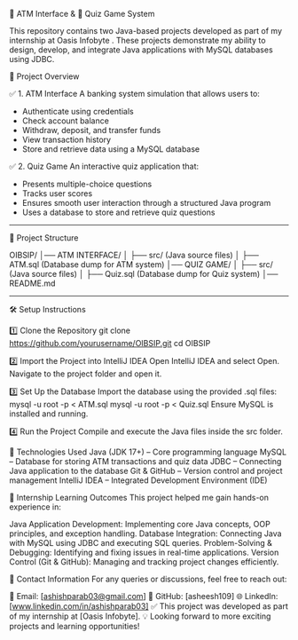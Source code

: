 🏦 ATM Interface & 🎯 Quiz Game System

This repository contains two Java-based projects developed as part of my internship at Oasis Infobyte . These projects demonstrate my ability to design, develop, and integrate Java applications with MySQL databases using JDBC.

 📌 Project Overview

 ✅ 1. ATM Interface
A banking system simulation that allows users to:
- Authenticate using credentials
- Check account balance
- Withdraw, deposit, and transfer funds
- View transaction history
- Store and retrieve data using a MySQL database

 ✅ 2. Quiz Game
An interactive quiz application that:
- Presents multiple-choice questions
- Tracks user scores
- Ensures smooth user interaction through a structured Java program
- Uses a database to store and retrieve quiz questions

---

 📂 Project Structure

OIBSIP/ │── ATM INTERFACE/ │ ├── src/ (Java source files) │ ├── ATM.sql (Database dump for ATM system) │── QUIZ GAME/ │ ├── src/ (Java source files) │ ├── Quiz.sql (Database dump for Quiz system) │── README.md


---

 🛠 Setup Instructions

1️⃣ Clone the Repository
git clone https://github.com/yourusername/OIBSIP.git
cd OIBSIP 

2️⃣ Import the Project into IntelliJ IDEA
Open IntelliJ IDEA and select Open.
Navigate to the project folder and open it.

3️⃣ Set Up the Database
Import the database using the provided .sql files:
mysql -u root -p < ATM.sql
mysql -u root -p < Quiz.sql
Ensure MySQL is installed and running.

4️⃣ Run the Project
Compile and execute the Java files inside the src folder.

📜 Technologies Used
Java (JDK 17+) – Core programming language
MySQL – Database for storing ATM transactions and quiz data
JDBC – Connecting Java application to the database
Git & GitHub – Version control and project management
IntelliJ IDEA – Integrated Development Environment (IDE)

🎯 Internship Learning Outcomes
This project helped me gain hands-on experience in:

Java Application Development: Implementing core Java concepts, OOP principles, and exception handling.
Database Integration: Connecting Java with MySQL using JDBC and executing SQL queries.
Problem-Solving & Debugging: Identifying and fixing issues in real-time applications.
Version Control (Git & GitHub): Managing and tracking project changes efficiently.

📧 Contact Information
For any queries or discussions, feel free to reach out:

📩 Email: [ashishparab03@gmail.com]
🔗 GitHub: [asheesh109]
🌐 LinkedIn: [www.linkedin.com/in/ashishparab03]
✅ This project was developed as part of my internship at [Oasis Infobyte].
💡 Looking forward to more exciting projects and learning opportunities!
 

